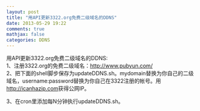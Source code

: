 ```yaml
---
layout: post
title: "用API更新3322.org免费二级域名的DDNS"
date: 2013-05-29 19:22
comments: true
mathjax: false
categories: DDNS
---
```


用API更新3322.org免费二级域名的DDNS:  
1、注册3322.org的免费二级域名：<http://www.pubyun.com/>  
2、把下面的shell脚步保存为updateDDNS.sh。mydomain替换为你自己的二级域名，username:password替换为你自己在3322注册的帐号。用<http://icanhazip.com>获得公网IP。

<!--more-->

<script src="https://gist.github.com/xixitalk/5669646.js"></script>

3、在cron里添加每N分钟执行updateDDNS.sh。  
